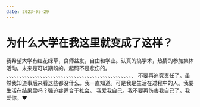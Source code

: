 ```yaml
---
date: 2023-05-29
---
```


# 为什么大学在我这里就变成了这样？

我希望大学有红花绿草，良师益友，自由和学业。认真的搞学术，热情的参加集体活动。未来是可以期盼的。起码不是悲伤的。
、、、、、、、、、、、、、、、、、、、、、、、、、、、、、、、、、、、、、、、、、、、、、、、、、
不要再追究责任了。虽然我知道事后来看这些都没什么。我一直知道。可是我是生活在过程中的人。我要生活在结果里吗？强迫症适合于社会。
我爱我自己。我不要再伤害我自己了。我爱你。❤